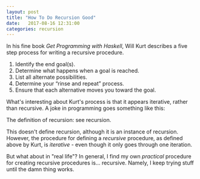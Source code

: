 ```yaml
---
layout: post
title: "How To Do Recursion Good"
date:   2017-08-16 12:31:00
categories: recursion
---
```


In his fine book _Get Programming with Haskell_, Will Kurt describes a five step process for writing a recursive procedure.

1. Identify the end goal(s).
2. Determine what happens when a goal is reached.
3. List all alternate possibilities.
4. Determine your “rinse and repeat” process.
5. Ensure that each alternative moves you toward the goal.

What's interesting about Kurt's process is that it appears iterative, rather than recursive. A joke in programming goes something like this:

The definition of recursion: see recursion.

This doesn't define recursion, although it is an instance of recursion. However, the procedure for defining a _recursive_ procedure, as defined above by Kurt, is _iterative_ - even though it only goes through one iteration.

But what about in "real life"? In general, I find my own _practical_ procedure for creating recursive procedures is... recursive. Namely, I keep trying stuff until the damn thing works.
